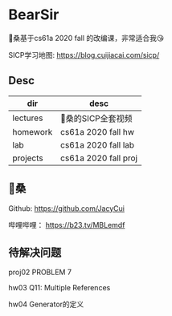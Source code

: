 # BearSir

🐻桑基于cs61a 2020 fall 的改编课，非常适合我😘

SICP学习地图: <https://blog.cuijiacai.com/sicp/>

## Desc

| dir | desc |
| - | - |
| lectures | 🐻桑的SICP全套视频 |
| homework | cs61a 2020 fall hw |
| lab | cs61a 2020 fall lab |
| projects | cs61a 2020 fall proj |

## 🐻桑

Github: <https://github.com/JacyCui>

哔哩哔哩： <https://b23.tv/MBLemdf>

## 待解决问题

proj02 PROBLEM 7

hw03 Q11: Multiple References

hw04 Generator的定义
